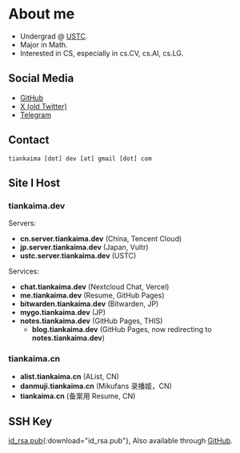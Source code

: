 # About me

-   Undergrad @ [USTC](https://en.ustc.edu.cn/).
-   Major in Math.
-   Interested in CS, especially in cs.CV, cs.AI, cs.LG.

## Social Media

-   [GitHub](https://github.com/tiankaima)
-   [X (old Twitter)](https://x.com/tiankaima)
-   [Telegram](https://t.me/tiankaima)

## Contact

```text
tiankaima [dot] dev [at] gmail [dot] com
```

## Site I Host

### **tiankaima.dev**

Servers:

-   **cn.server.tiankaima.dev** (China, Tencent Cloud)
-   **jp.server.tiankaima.dev** (Japan, Vultr)
-   **ustc.server.tiankaima.dev** (USTC)

Services:

-   **chat.tiankaima.dev** (Nextcloud Chat, Vercel)
-   **me.tiankaima.dev** (Resume, GitHub Pages)
-   **bitwarden.tiankaima.dev** (Bitwarden, JP)
-   **mygo.tiankaima.dev** (JP)
-   **notes.tiankaima.dev** (GitHub Pages, THIS)
    -   **blog.tiankaima.dev** (GitHub Pages, now redirecting to **notes.tiankaima.dev**)

### **tiankaima.cn**

-   **alist.tiankaima.cn** (AList, CN)
-   **danmuji.tiankaima.cn** (Mikufans 录播姬，CN)
-   **tiankaima.cn** (备案用 Resume, CN)

## SSH Key

[id_rsa.pub](./id_rsa.pub){:download="id_rsa.pub"}, Also available through [GitHub](https://github.com/tiankaima.keys).
